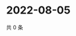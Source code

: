 # 2022-08-05

共 0 条

<!-- BEGIN WEIBO -->
<!-- 最后更新时间 Fri Aug 05 2022 18:01:29 GMT+0800 (China Standard Time) -->

<!-- END WEIBO -->
